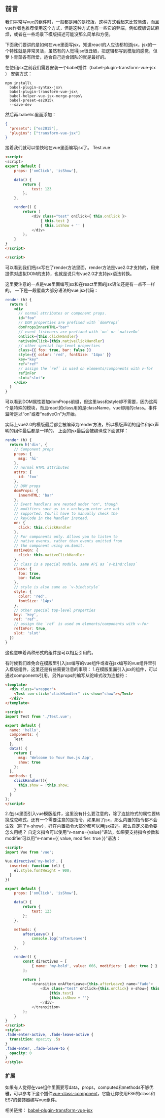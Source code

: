 ## 前言
我们平常写vue的组件时，一般都是用的是模版，这种方式看起来比较简洁，而且vue作者也推荐使用这个方式，但是这种方式也有一些它的弊端，例如模版调试麻烦，或者在一些场景下模版描述可能没那么简单和方便。

下面我们要讲的是如何在vue里面写jsx，知道react的人应该都知道jsx，jsx的一个特性就是非常灵活，虽然有的人觉得jsx很丑陋，把逻辑都写到模版的感觉，但萝卜青菜各有所爱，适合自己适合团队的就是最好的。

<!--more-->

在使用jsx之前我们需要安装一个babel插件（babel-plugin-transform-vue-jsx ）
安装方式：
```
npm install\
  babel-plugin-syntax-jsx\
  babel-plugin-transform-vue-jsx\
  babel-helper-vue-jsx-merge-props\
  babel-preset-es2015\
  --save-dev
```
然后再.babelrc里面添加：
``` json
{
  "presets": ["es2015"],
  "plugins": ["transform-vue-jsx"]
}
```
接着我们就可以愉快地在vue里面编写jsx了。
Test.vue
``` html
<script>
<script>
export default {
    props: ['onClick', 'isShow'],

    data() {
        return {
            test: 123
        };
    },

    render() {
        return (
            <div class="test" onClick={ this.onClick }>
                { this.test }
                { this.isShow + '' }
            </div>
        );
    }
}
</script>

</script>
```
可以看到我们把jsx写在了render方法里面，render方法是vue2.0才支持的，用来提供对虚拟DOM的支持，也就是说只有vue2.0才支持jsx语法转换。

这里要注意的一点是vue里面编写jsx和在react里面的jsx语法还是有一点不一样的。
一下是一段覆盖大部分语法的vue jsx代码：
``` jsx
render (h) {
  return (
    <div
      // normal attributes or component props.
      id="foo"
      // DOM properties are prefixed with `domProps`
      domPropsInnerHTML="bar"
      // event listeners are prefixed with `on` or `nativeOn`
      onClick={this.clickHandler}
      nativeOnClick={this.nativeClickHandler}
      // other special top-level properties
      class={{ foo: true, bar: false }}
      style={{ color: 'red', fontSize: '14px' }}
      key="key"
      ref="ref"
      // assign the `ref` is used on elements/components with v-for
      refInFor
      slot="slot">
    </div>
  )
}
```
可以看到DOM属性要加domProps前缀，但这里lass和style却不需要，因为这两个是特殊的模块，而且react的class用的是className，vue却用的class。事件监听是以“on”或者“nativeOn”为开始。

实际上vue2.0的模版最后都会被编译为render方法，所以模版声明的组件和jsx声明的组件最后都是一样的。
上面的jsx最后会被编译成下面这样：
``` javascript
render (h) {
  return h('div', {
    // Component props
    props: {
      msg: 'hi'
    },
    // normal HTML attributes
    attrs: {
      id: 'foo'
    },
    // DOM props
    domProps: {
      innerHTML: 'bar'
    },
    // Event handlers are nested under "on", though
    // modifiers such as in v-on:keyup.enter are not
    // supported. You'll have to manually check the
    // keyCode in the handler instead.
    on: {
      click: this.clickHandler
    },
    // For components only. Allows you to listen to
    // native events, rather than events emitted from
    // the component using vm.$emit.
    nativeOn: {
      click: this.nativeClickHandler
    },
    // class is a special module, same API as `v-bind:class`
    class: {
      foo: true,
      bar: false
    },
    // style is also same as `v-bind:style`
    style: {
      color: 'red',
      fontSize: '14px'
    },
    // other special top-level properties
    key: 'key',
    ref: 'ref',
    // assign the `ref` is used on elements/components with v-for
    refInFor: true,
    slot: 'slot'
  })
}
```

这也意味着两种形式的组件是可以相互引用的。

有时候我们难免会在模版里引入jsx编写的vue组件或者在jsx编写的vue组件里引入模版组件，这里还是有些需要注意的事项：
1.在模版里面引入jsx的组件，可以通过components引用，另外props的编写从驼峰式改为连接符：
``` html
<template>
  <div class="wrapper">
    <Test :on-click="clickHandler" :is-show="show"></Test>
  </div>
</template>

<script>
import Test from './Test.vue';

export default {
  name: 'hello',
  components: {
    Test
  },
  data() {
    return {
      msg: 'Welcome to Your Vue.js App',
      show: true
    };
  },
  methods: {
    clickHandler(){
      this.show = !this.show;
    }
  }
};
</script>
```

2.在jsx里面引入vue模版组件，这里没有什么要注意的，除了连接符式的属性要转换成驼峰式，还有一个需要注意的是指令，如果用了jsx，那么内置的指令都不会生效（除了v-show），好在内置指令大部分都可以用jsx描述。那么自定义指令要怎么用呢？
自定义指令可以使用“v-name={value}”语法，如果要支持指令参数和modifier可以用“v-name={{ value, modifier: true }}”语法：
``` html
<script>
import Vue from 'vue';

Vue.directive('my-bold', {
  inserted: function (el) {
    el.style.fontWeight = 900;
  }
})

export default {
    props: ['onClick', 'isShow'],

    data() {
        return {
            test: 123
        };
    },

    methods: {
        afterLeave() {
            console.log('afterLeave')
        }
    },

    render() {
        const directives = [
            { name: 'my-bold', value: 666, modifiers: { abc: true } }
        ];

        return (
            <transition onAfterLeave={this.afterLeave} name="fade">
                <div class="test" onClick={this.onClick} v-show={ this.isShow } v-my-bold>
                    {this.test}
                    {this.isShow + ''}
                </div>
            </transition>
        );
    }
}
</script>
<style>
.fade-enter-active, .fade-leave-active {
  transition: opacity .5s
}
.fade-enter, .fade-leave-to {
  opacity: 0
}
</style>
```

### 扩展
如果有人觉得在vue组件里面要写data，props，computed和methods不够优雅，可以参考下这个插件[vue-class-component](https://github.com/vuejs/vue-class-component)，它能让你使用ES6的class和ES7的装饰器编写vue组件。

相关链接：
[babel-plugin-transform-vue-jsx](https://github.com/vuejs/babel-plugin-transform-vue-jsx)